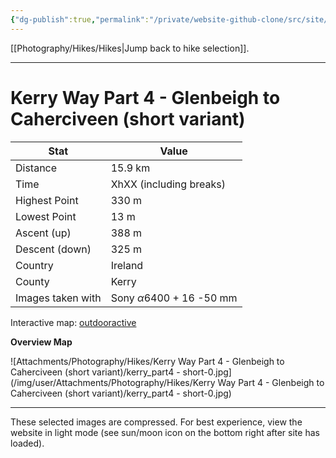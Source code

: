 ```yaml
---
{"dg-publish":true,"permalink":"/private/website-github-clone/src/site/notes/photography/hikes/kerry-way-part-4-glenbeigh-to-caherciveen-short-variant/","updated":"2025-07-03T20:20:02.078+02:00"}
---
```



[[Photography/Hikes/Hikes\|Jump back to hike selection]].

---
# Kerry Way Part 4 - Glenbeigh to Caherciveen (short variant)
 
| Stat              | Value                                |
| ----------------- | ------------------------------------ |
| Distance          | 15.9 km                              |
| Time              | XhXX (including breaks)              |
| Highest Point     | 330 m                                |
| Lowest Point      | 13 m                                 |
| Ascent (up)       | 388 m                                |
| Descent (down)    | 325 m                                |
| Country           | Ireland                              |
| County            | Kerry                                |
| Images taken with | Sony $\alpha\text{6400}$ + 16 -50 mm |

Interactive map: [outdooractive](https://www.outdooractive.com/en/route/hiking-trail/southwest-ireland/kerry-way-part-4-glenbeigh-caherciveen-short-variant-to-kells-/318374411/?share=%7E3ixczdxz%244osshygo)

**Overview Map**

![Attachments/Photography/Hikes/Kerry Way Part 4 - Glenbeigh to Caherciveen (short variant)/kerry_part4 - short-0.jpg](/img/user/Attachments/Photography/Hikes/Kerry Way Part 4 - Glenbeigh to Caherciveen (short variant)/kerry_part4 - short-0.jpg)

---
These selected images are compressed. For best experience, view the website in light mode (see sun/moon icon on the bottom right after site has loaded).